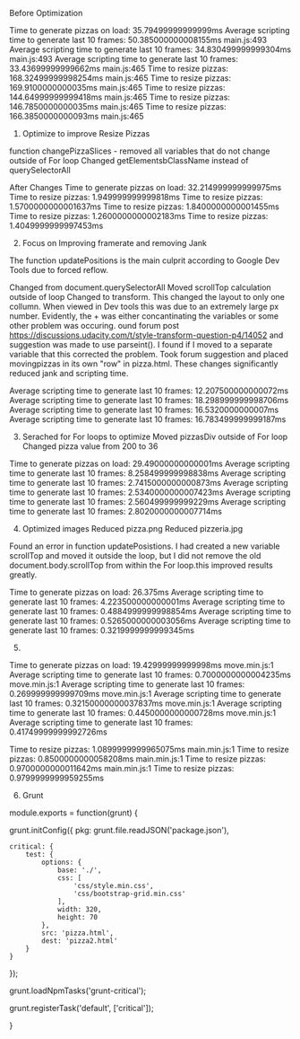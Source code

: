 Before Optimization

Time to generate pizzas on load: 35.79499999999999ms
Average scripting time to generate last 10 frames: 50.385000000008155ms main.js:493
Average scripting time to generate last 10 frames: 34.830499999999304ms main.js:493
Average scripting time to generate last 10 frames: 33.43699999999662ms main.js:465
Time to resize pizzas: 168.32499999998254ms main.js:465
Time to resize pizzas: 169.9100000000035ms main.js:465
Time to resize pizzas: 144.64999999999418ms main.js:465
Time to resize pizzas: 146.7850000000035ms main.js:465
Time to resize pizzas: 166.3850000000093ms main.js:465

1. Optimize to improve Resize Pizzas

function changePizzaSlices - removed all variables that do not change outside of For loop
Changed getElementsbClassName instead of querySelectorAll

After Changes
Time to generate pizzas on load: 32.214999999999975ms
Time to resize pizzas: 1.949999999999818ms
Time to resize pizzas: 1.5700000000001637ms
Time to resize pizzas: 1.8400000000001455ms
Time to resize pizzas: 1.2600000000002183ms
Time to resize pizzas: 1.4049999999997453ms

2. Focus on Improving framerate and removing Jank

The function updatePositions is the main culprit according to Google Dev Tools due to forced reflow.

Changed from document.querySelectorAll
Moved scrollTop calculation outside of loop
Changed to transform. This changed the layout to only one collumn. When viewed in Dev tools this was due to an extremely large px number. Evidently, the + was either concantinating the variables or some other problem was occuring. ound forum post https://discussions.udacity.com/t/style-transform-question-p4/14052 and suggestion was made to use parseint(). I found if I moved to a separate variable that this corrected the problem. Took forum suggestion and placed movingpizzas in its own "row" in pizza.html. These changes significantly reduced jank and scripting time.

Average scripting time to generate last 10 frames: 12.207500000000072ms
Average scripting time to generate last 10 frames: 18.298999999998706ms
Average scripting time to generate last 10 frames: 16.5320000000007ms
Average scripting time to generate last 10 frames: 16.783499999999187ms



3. Serached for For loops to optimize
Moved pizzasDiv outside of For loop
Changed pizza value from 200 to 36

Time to generate pizzas on load: 29.49000000000001ms
Average scripting time to generate last 10 frames: 8.258499999998838ms
Average scripting time to generate last 10 frames: 2.7415000000000873ms
Average scripting time to generate last 10 frames: 2.5340000000007423ms
Average scripting time to generate last 10 frames: 2.560499999999229ms
Average scripting time to generate last 10 frames: 2.8020000000007714ms

4. Optimized images
Reduced pizza.png
Reduced pizzeria.jpg

Found an error in function updatePosistions. I had created a new variable scrollTop and moved it outside the loop, but I did not remove the old document.body.scrollTop from within the For loop.this improved results greatly.

Time to generate pizzas on load: 26.375ms
Average scripting time to generate last 10 frames: 4.223500000000001ms
Average scripting time to generate last 10 frames: 0.4884999999998854ms
Average scripting time to generate last 10 frames: 0.5265000000003056ms
Average scripting time to generate last 10 frames: 0.3219999999999345ms

5.

Time to generate pizzas on load: 19.42999999999998ms
move.min.js:1 Average scripting time to generate last 10 frames: 0.7000000000004235ms
move.min.js:1 Average scripting time to generate last 10 frames: 0.269999999999709ms
move.min.js:1 Average scripting time to generate last 10 frames: 0.32150000000037837ms
move.min.js:1 Average scripting time to generate last 10 frames: 0.4450000000000728ms
move.min.js:1 Average scripting time to generate last 10 frames: 0.41749999999992726ms

Time to resize pizzas: 1.0899999999965075ms
main.min.js:1 Time to resize pizzas: 0.8500000000058208ms
main.min.js:1 Time to resize pizzas: 0.9700000000011642ms
main.min.js:1 Time to resize pizzas: 0.9799999999959255ms

6. Grunt

module.exports = function(grunt) {


grunt.initConfig({
    pkg: grunt.file.readJSON('package.json'),

    critical: {
        test: {
            options: {
                base: './',
                css: [
                    'css/style.min.css',
                    'css/bootstrap-grid.min.css'
                ],
                width: 320,
                height: 70
            },
            src: 'pizza.html',
            dest: 'pizza2.html'
        }
    }


});

grunt.loadNpmTasks('grunt-critical');

grunt.registerTask('default', ['critical']);

}